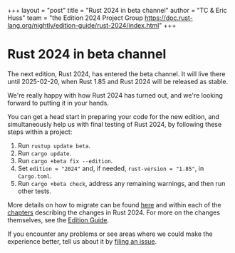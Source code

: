 +++
layout = "post"
title = "Rust 2024 in beta channel"
author = "TC & Eric Huss"
team = "the Edition 2024 Project Group <https://doc.rust-lang.org/nightly/edition-guide/rust-2024/index.html>"
+++

# Rust 2024 in beta channel

The next edition, Rust 2024, has entered the beta channel.  It will live there until 2025-02-20, when Rust 1.85 and Rust 2024 will be released as stable.

We're really happy with how Rust 2024 has turned out, and we're looking forward to putting it in your hands.

You can get a head start in preparing your code for the new edition, and simultaneously help us with final testing of Rust 2024, by following these steps within a project:

1. Run `rustup update beta`.
2. Run `cargo update`.
3. Run `cargo +beta fix --edition`.
4. Set `edition = "2024"` and, if needed, `rust-version = "1.85"`, in `Cargo.toml`.
5. Run `cargo +beta check`, address any remaining warnings, and then run other tests.

More details on how to migrate can be found [here](https://doc.rust-lang.org/nightly/edition-guide/editions/transitioning-an-existing-project-to-a-new-edition.html) and within each of the [chapters](https://doc.rust-lang.org/nightly/edition-guide/rust-2024/) describing the changes in Rust 2024.  For more on the changes themselves, see the [Edition Guide](https://doc.rust-lang.org/nightly/edition-guide/).

If you encounter any problems or see areas where we could make the experience better, tell us about it by [filing an issue](https://github.com/rust-lang/rust/issues/new/choose).
